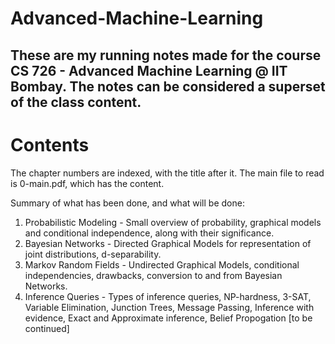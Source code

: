 # Advanced-Machine-Learning
These are my running notes made for the course CS 726 - Advanced Machine Learning @ IIT Bombay. The notes can be considered a superset of the class content.
---
# Contents
The chapter numbers are indexed, with the title after it. The main file to read is 0-main.pdf, which has the content.

Summary of what has been done, and what will be done:
1. Probabilistic Modeling - Small overview of probability, graphical models and conditional independence, along with their significance.
2. Bayesian Networks - Directed Graphical Models for representation of joint distributions, d-separability.
3. Markov Random Fields - Undirected Graphical Models, conditional independencies, drawbacks, conversion to and from Bayesian Networks.
4. Inference Queries - Types of inference queries, NP-hardness, 3-SAT, Variable Elimination, Junction Trees, Message Passing, Inference with evidence, Exact and Approximate inference, Belief Propogation [to be continued]
